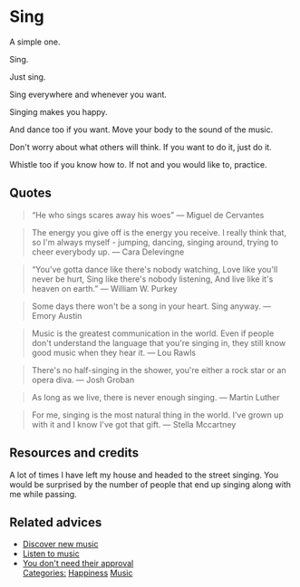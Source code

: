 # Sing

A simple one. 

Sing. 

Just sing. 

Sing everywhere and whenever you want.

Singing makes you happy.

And dance too if you want. Move your body to the sound of the music.

Don't worry about what others will think. If you want to do it, just do it. 

Whistle too if you know how to. If not and you would like to, practice.

## Quotes

> “He who sings scares away his woes” — Miguel de Cervantes

> The energy you give off is the energy you receive. I really think that, so I'm always myself - jumping, dancing, singing around, trying to cheer everybody up. — Cara Delevingne

> “You've gotta dance like there's nobody watching, Love like you'll never be hurt, Sing like there's nobody listening, And live like it's heaven on earth.” ― William W. Purkey

> Some days there won't be a song in your heart. Sing anyway. — Emory Austin

> Music is the greatest communication in the world. Even if people don't understand the language that you're singing in, they still know good music when they hear it. — Lou Rawls

> There's no half-singing in the shower, you're either a rock star or an opera diva. — Josh Groban

> As long as we live, there is never enough singing. — Martin Luther

> For me, singing is the most natural thing in the world. I've grown up with it and I know I've got that gift. — Stella Mccartney

## Resources and credits

A lot of times I have left my house and headed to the street singing. You would be surprised by the number of people that end up singing along with me while passing.

## Related advices

- [Discover new music](../Discover%20new%20music/index.md)
- [Listen to music](../Listen%20to%20music/index.md)
- [You don't need their approval](../You%20don't%20need%20their%20approval/index.md)<br/>[Categories:](../Categories/index.md) [Happiness](../Categories/Happiness.md) [Music](../Categories/Music.md)